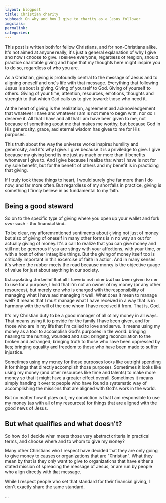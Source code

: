 ```yaml
---
layout: blogpost
title: Christian charity
subhead: On why and how I give to charity as a Jesus follower
imgclass:
permalink:
categories:
---
```


<p class="disclaimer">This post is written both for fellow Christians, and for non-Christians alike. It's not aimed at anyone really, it's just a general explanation of why I give and how I choose to give. I believe everyone, regardless of religion, should practice charitable giving and hope that my thoughts here might inspire you to do so, regardless of who you are.</p>

As a Christian, giving is profoundly central to the message of Jesus and to aligning oneself and one's life with that message. Everything that following Jesus is about is giving. Giving of yourself to God. Giving of yourself to others. Giving of your time, attention, resources, emotions, thoughts and strength to that which God calls us to give toward: those who need it.

At the heart of giving is the realization, agreement and acknowledgement that whatever I have and whatever I am is not mine to begin with, nor do I deserve it. All that I have and all that I am have been given to me, not because of something about me that makes me worthy, but because God in His generosity, grace, and eternal wisdom has given to me for His purposes.

This truth about the way the universe works inspires humility and generosity, and it's why I give. I give because it is a priviledge to give. I give because my giving benefits me just as much or more than it benefits whomever I give to. And I give because I realize that what I have is not for my sole benefit, but for the benefit of others and my benefit is in practicing that giving.

If I truly took these things to heart, I would surely give far more than I do now, and far more often. But regardless of my shortfalls in practice, giving is something I firmly believe in as fundamental to my faith.

## Being a good steward

So on to the specific type of giving where you open up your wallet and fork over cash - the financial kind.

To be clear, my afforementioned sentiments about giving not just of money but also of giving of oneself in many other forms is in no way an out for actually giving of money. It's a call to realize that you can give money and still not be generous if you are stingy with your affections, with your time, or with a host of other intangible things. But the giving of money itself too is critically important in this excercise of faith in action. And in many senses it's where the rubber meets the road because money is the objective guage of value for just about anything in our society.

Extrapolating the belief that all I have is not mine but has been given to me to use for a purpose, I hold that I'm not an owner of my money (or any other resources), but merely one who is charged with the responsibility of managing what I have and managing it well. What does it mean to manage well? It means that I must manage what I have received in a way that is in harmony with the will of the one whom I have received it from. That is, God.

It's my Christian duty to be a good manager of all of my money in all ways. That means using it to provide for the family I have been given, and for those who are in my life that I'm called to love and serve. It means using my money as a tool to accomplish God's purposes in the world: bringing healing to the hurting, wounded and sick; bringing reconcilliation to the broken and astranged; bringing truth to those who have been oppressed by lies; bringing equality and freedom to those who have been made to suffer injustice.

Sometimes using my money for those purposes looks like outright spending it for things that directly accomplish those purposes. Sometimes it looks like using my money (and other resources like time and talents) to make more money so that it might have a greater effect overall. Sometimes it means simply handing it over to people who have found a systematic way of accomplishing the missions that are aligned with God's work in the world.

But no matter how it plays out, my conviction is that I am responsible to use my money (as with all of my resources) for things that are aligned with the good news of Jesus.

## But what qualifies and what doesn't?

So how do I decide what meets those very abstract criteria in practical terms, and choose where and to whom to give my money?

Many other Christians who I respect have decided that they are only going to give money to causes or organizations that are "Christian". What they mean by that is they only want to give to organizations that have either a stated mission of spreading the message of Jesus, or are run by people who align directly with that message.

While I respect people who set that standard for their financial giving, I don't exactly share the same standard.

...